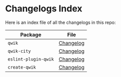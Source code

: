 # Changelogs Index

Here is an index file of all the changelogs in this repo:

| Package              | File                                                  |
| -------------------- | ----------------------------------------------------- |
| `qwik`               | [Changelog](packages/qwik/CHANGELOG.md)               |
| `qwik-city`          | [Changelog](packages/qwik-city/CHANGELOG.md)          |
| `eslint-plugin-qwik` | [Changelog](packages/eslint-plugin-qwik/CHANGELOG.md) |
| `create-qwik`        | [Changelog](packages/create-qwik/CHANGELOG.md)        |
